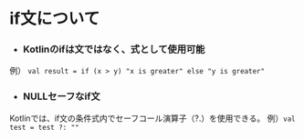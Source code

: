 # if文について
- ### Kotlinのifは文ではなく、式として使用可能
例）  `val result = if (x > y) "x is greater" else "y is greater"`

- ### NULLセーフなif文
Kotlinでは、if文の条件式内でセーフコール演算子（?.）を使用できる。
例）`val test = test ?: ""`
